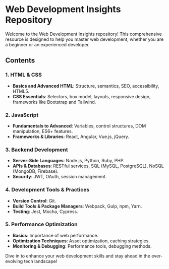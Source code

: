 # Web Development Insights Repository

Welcome to the Web Development Insights repository! This comprehensive resource is designed to help you master web development, whether you are a beginner or an experienced developer. 

## Contents

### 1. HTML & CSS
- **Basics and Advanced HTML**: Structure, semantics, SEO, accessibility, HTML5.
- **CSS Essentials**: Selectors, box model, layouts, responsive design, frameworks like Bootstrap and Tailwind.

### 2. JavaScript
- **Fundamentals to Advanced**: Variables, control structures, DOM manipulation, ES6+ features.
- **Frameworks & Libraries**: React, Angular, Vue.js, jQuery.

### 3. Backend Development
- **Server-Side Languages**: Node.js, Python, Ruby, PHP.
- **APIs & Databases**: RESTful services, SQL (MySQL, PostgreSQL), NoSQL (MongoDB, Firebase).
- **Security**: JWT, OAuth, session management.

### 4. Development Tools & Practices
- **Version Control**: Git.
- **Build Tools & Package Managers**: Webpack, Gulp, npm, Yarn.
- **Testing**: Jest, Mocha, Cypress.

### 5. Performance Optimization
- **Basics**: Importance of web performance.
- **Optimization Techniques**: Asset optimization, caching strategies.
- **Monitoring & Debugging**: Performance tools, debugging methods.

Dive in to enhance your web development skills and stay ahead in the ever-evolving tech landscape!
